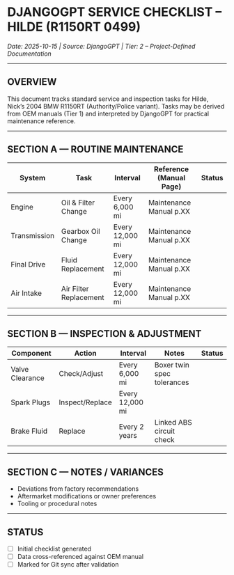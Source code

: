# DJANGOGPT SERVICE CHECKLIST – HILDE (R1150RT 0499)
*Date: 2025-10-15 | Source: DjangoGPT | Tier: 2 – Project-Defined Documentation*

---

## OVERVIEW
This document tracks standard service and inspection tasks for Hilde,
Nick’s 2004 BMW R1150RT (Authority/Police variant). Tasks may be derived from OEM manuals (Tier 1)
and interpreted by DjangoGPT for practical maintenance reference.

---

## SECTION A — ROUTINE MAINTENANCE
| System | Task | Interval | Reference (Manual Page) | Status |
|---------|------|-----------|--------------------------|---------|
| Engine | Oil & Filter Change | Every 6,000 mi | Maintenance Manual p.XX |  |
| Transmission | Gearbox Oil Change | Every 12,000 mi | Maintenance Manual p.XX |  |
| Final Drive | Fluid Replacement | Every 12,000 mi | Maintenance Manual p.XX |  |
| Air Intake | Air Filter Replacement | Every 12,000 mi | Maintenance Manual p.XX |  |

---

## SECTION B — INSPECTION & ADJUSTMENT
| Component | Action | Interval | Notes | Status |
|------------|---------|-----------|--------|---------|
| Valve Clearance | Check/Adjust | Every 6,000 mi | Boxer twin spec tolerances |  |
| Spark Plugs | Inspect/Replace | Every 12,000 mi | |  |
| Brake Fluid | Replace | Every 2 years | Linked ABS circuit check |  |

---

## SECTION C — NOTES / VARIANCES
- Deviations from factory recommendations  
- Aftermarket modifications or owner preferences  
- Tooling or procedural notes  

---

## STATUS
- [ ] Initial checklist generated  
- [ ] Data cross-referenced against OEM manual  
- [ ] Marked for Git sync after validation